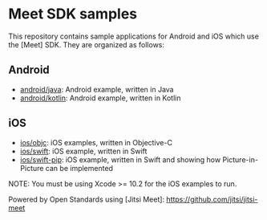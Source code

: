 # Meet SDK samples

This repository contains sample applications for Android and iOS which use the [Meet] SDK. They are organized
as follows:

## Android

* [android/java](android/java): Android example, written in Java
* [android/kotlin](android/kotlin): Android example, written in Kotlin

## iOS

* [ios/objc](ios/objc): iOS examples, written in Objective-C
* [ios/swift](ios/swift): iOS example, written in Swift
* [ios/swift-pip](ios/swift-pip): iOS example, written in Swift and showing how Picture-in-Picture can be implemented

NOTE: You must be using Xcode >= 10.2 for the iOS examples to run.

Powered by Open Standards using [Jitsi Meet]: https://github.com/jitsi/jitsi-meet
